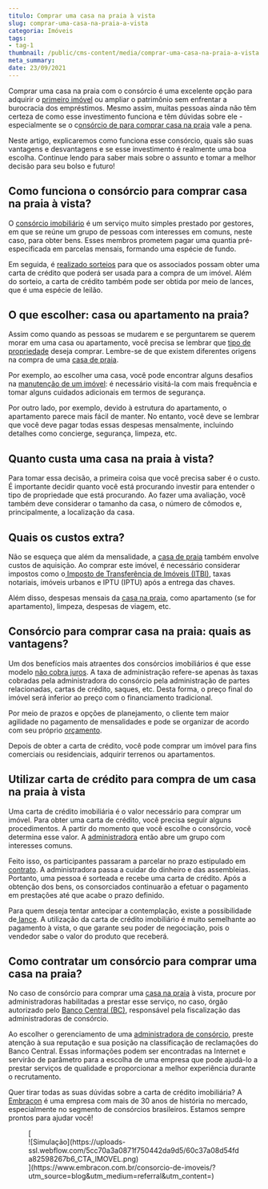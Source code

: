```yaml
---
titulo: Comprar uma casa na praia à vista
slug: comprar-uma-casa-na-praia-a-vista
categoria: Imóveis
tags:
- tag-1
thumbnail: /public/cms-content/media/comprar-uma-casa-na-praia-a-vista.jpg
meta_summary: 
date: 23/09/2021
---
```

Comprar uma casa na praia com o consórcio é uma excelente opção para adquirir o [primeiro imóvel](https://www.embracon.com.br/blog/e-possivel-comprar-um-imovel-em-outro-estado-com-consorcio) ou ampliar o patrimônio sem enfrentar a burocracia dos empréstimos. Mesmo assim, muitas pessoas ainda não têm certeza de como esse investimento funciona e têm dúvidas sobre ele - especialmente se o c[onsórcio de para comprar casa na praia](https://www.embracon.com.br/blog/saiba-como-comprar-apartamento-na-planta-com-consorcio) vale a pena.

Neste artigo, explicaremos como funciona esse consórcio, quais são suas vantagens e desvantagens e se esse investimento é realmente uma boa escolha. Continue lendo para saber mais sobre o assunto e tomar a melhor decisão para seu bolso e futuro!

Como funciona o consórcio para comprar casa na praia à vista? 
--------------------------------------------------------------

O [consórcio imobiliário](https://www.embracon.com.br/blog/como-funciona-um-consorcio-de-imoveis-no-brasil) é um serviço muito simples prestado por gestores, em que se reúne um grupo de pessoas com interesses em comuns, neste caso, para obter bens. Esses membros prometem pagar uma quantia pré-especificada em parcelas mensais, formando uma espécie de fundo.

Em seguida, é [realizado sorteios](https://www.embracon.com.br/conhecaoconsorcio/como-sao-realizados-os-sorteios-nas-assembleias) para que os associados possam obter uma carta de crédito que poderá ser usada para a compra de um imóvel. Além do sorteio, a carta de crédito também pode ser obtida por meio de lances, que é uma espécie de leilão.

O que escolher: casa ou apartamento na praia? 
----------------------------------------------

Assim como quando as pessoas se mudarem e se perguntarem se querem morar em uma casa ou apartamento, você precisa se lembrar que [tipo de propriedade](https://www.embracon.com.br/blog/15-duvidas-sobre-consorcio-de-imoveis) deseja comprar. Lembre-se de que existem diferentes origens na compra de uma [casa de praia](https://www.embracon.com.br/blog/como-escolher-uma-casa-de-praia-perfeita).

Por exemplo, ao escolher uma casa, você pode encontrar alguns desafios na [manutenção de um imóvel](https://www.embracon.com.br/blog/manutencao-da-casa-como-realizar-e-qual-a-sua-importancia): é necessário visitá-la com mais frequência e tomar alguns cuidados adicionais em termos de segurança.

Por outro lado, por exemplo, devido à estrutura do apartamento, o apartamento parece mais fácil de manter. No entanto, você deve se lembrar que você deve pagar todas essas despesas mensalmente, incluindo detalhes como concierge, segurança, limpeza, etc.

Quanto custa uma casa na praia à vista? 
----------------------------------------

Para tomar essa decisão, a primeira coisa que você precisa saber é o custo. É importante decidir quanto você está procurando investir para entender o tipo de propriedade que está procurando. Ao fazer uma avaliação, você também deve considerar o tamanho da casa, o número de cômodos e, principalmente, a localização da casa.

Quais os custos extra? 
-----------------------

Não se esqueça que além da mensalidade, a [casa de praia](https://www.embracon.com.br/blog/guia-completo-para-uma-viagem-sustentavel-em-praias-paradisiacas) também envolve custos de aquisição. Ao comprar este imóvel, é necessário considerar impostos como o[ Imposto de Transferência de Imóveis (ITBI)](https://www.embracon.com.br/blog/entenda-o-que-e-o-itbi-e-quando-ele-deve-ser-pago), taxas notariais, imóveis urbanos e IPTU (IPTU) após a entrega das chaves.

Além disso, despesas mensais da [casa na praia](https://www.embracon.com.br/blog/conheca-as-sete-melhores-praias-de-ilhabela), como apartamento (se for apartamento), limpeza, despesas de viagem, etc.

Consórcio para comprar casa na praia: quais as vantagens? 
----------------------------------------------------------

Um dos benefícios mais atraentes dos consórcios imobiliários é que esse modelo [não cobra juros](https://www.embracon.com.br/blog/consorcio-nao-tem-juros-entenda). A taxa de administração refere-se apenas às taxas cobradas pela administradora do consórcio pela administração de partes relacionadas, cartas de crédito, saques, etc. Desta forma, o preço final do imóvel será inferior ao preço com o financiamento tradicional.

Por meio de prazos e opções de planejamento, o cliente tem maior agilidade no pagamento de mensalidades e pode se organizar de acordo com seu próprio [orçamento](https://www.embracon.com.br/blog/como-fazer-um-orcamento-familiar-sem-erro).

Depois de obter a carta de crédito, você pode comprar um imóvel para fins comerciais ou residenciais, adquirir terrenos ou apartamentos.

Utilizar carta de crédito para compra de um casa na praia à vista 
------------------------------------------------------------------

Uma carta de crédito imobiliária é o valor necessário para comprar um imóvel. Para obter uma carta de crédito, você precisa seguir alguns procedimentos. A partir do momento que você escolhe o consórcio, você determina esse valor. A [administradora](https://www.embracon.com.br/blog/como-escolher-uma-administradora-de-consorcio) então abre um grupo com interesses comuns.

Feito isso, os participantes passaram a parcelar no prazo estipulado em [contrato](https://www.embracon.com.br/blog/o-que-e-necessario-avaliar-no-contrato-de-consorcio). A administradora passa a cuidar do dinheiro e das assembleias. Portanto, uma pessoa é sorteada e recebe uma carta de crédito. Após a obtenção dos bens, os consorciados continuarão a efetuar o pagamento em prestações até que acabe o prazo definido.

Para quem deseja tentar antecipar a contemplação, existe a possibilidade de[ lance](https://www.embracon.com.br/blog/como-funciona-o-lance). A utilização da carta de crédito imobiliário é muito semelhante ao pagamento à vista, o que garante seu poder de negociação, pois o vendedor sabe o valor do produto que receberá.

Como contratar um consórcio para comprar uma casa na praia? 
------------------------------------------------------------

No caso de consórcio para comprar uma [casa na praia](https://www.embracon.com.br/blog/guia-de-como-comprar-uma-casa-na-praia-com-o-consorcio) à vista, procure por administradoras habilitadas a prestar esse serviço, no caso, órgão autorizado pelo [Banco Central (BC)](http://bcb.gov.br/estabilidadefinanceira/agenciasconsorcio), responsável pela fiscalização das administradoras de consórcio.

Ao escolher o gerenciamento de uma [administradora de consórcio](https://www.embracon.com.br/blog/como-escolher-uma-administradora-de-consorcio), preste atenção à sua reputação e sua posição na classificação de reclamações do Banco Central. Essas informações podem ser encontradas na Internet e servirão de parâmetro para a escolha de uma empresa que pode ajudá-lo a prestar serviços de qualidade e proporcionar a melhor experiência durante o recrutamento.

Quer tirar todas as suas dúvidas sobre a carta de crédito imobiliária? A [Embracon](https://www.embracon.com.br/blog/como-escolher-uma-administradora-de-consorcio) é uma empresa com mais de 30 anos de história no mercado, especialmente no segmento de consórcios brasileiros. Estamos sempre prontos para ajudar você!

<figure class="w-richtext-figure-type-image w-richtext-align-center">[<div>![Simulação](https://uploads-ssl.webflow.com/5cc70a3a0871f750442da9d5/60c37a08d54fda82598267b6_CTA_IMOVEL.png)</div>](https://www.embracon.com.br/consorcio-de-imoveis/?utm_source=blog&utm_medium=referral&utm_content=)</figure>
